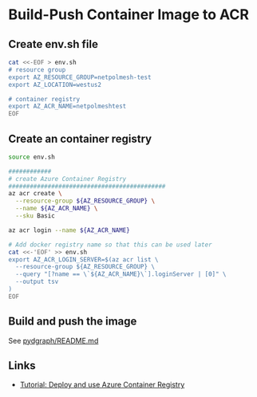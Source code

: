 # Build-Push Container Image to ACR

## Create env.sh file

```bash
cat <<-EOF > env.sh
# resource group
export AZ_RESOURCE_GROUP=netpolmesh-test
export AZ_LOCATION=westus2

# container registry
export AZ_ACR_NAME=netpolmeshtest
EOF
```

## Create an container registry

```bash
source env.sh

############
# create Azure Container Registry
############################################
az acr create \
  --resource-group ${AZ_RESOURCE_GROUP} \
  --name ${AZ_ACR_NAME} \
  --sku Basic

az acr login --name ${AZ_ACR_NAME}

# Add docker registry name so that this can be used later
cat <<-'EOF' >> env.sh
export AZ_ACR_LOGIN_SERVER=$(az acr list \
  --resource-group ${AZ_RESOURCE_GROUP} \
  --query "[?name == \`${AZ_ACR_NAME}\`].loginServer | [0]" \
  --output tsv
)
EOF
```

## Build and push the image

See [pydgraph/README.md](pydgraph/README.md)

## Links

* [Tutorial: Deploy and use Azure Container Registry](https://docs.microsoft.com/azure/aks/tutorial-kubernetes-prepare-acr)
